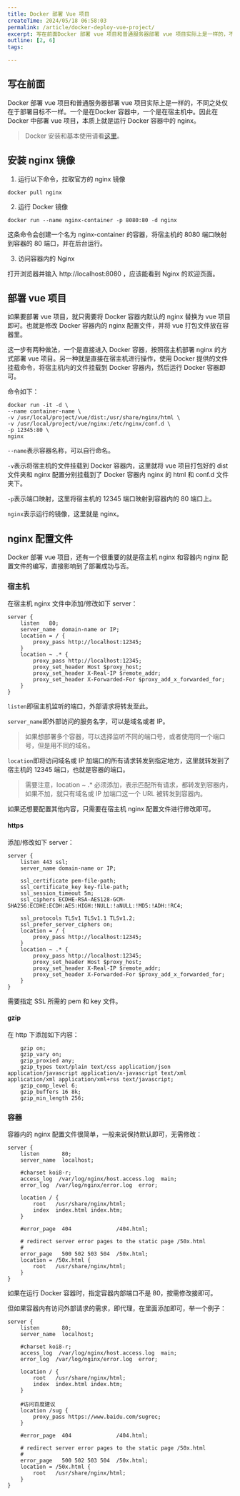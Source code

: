 ```yaml
---
title: Docker 部署 Vue 项目
createTime: 2024/05/18 06:58:03
permalink: /article/docker-deploy-vue-project/
excerpt: 写在前面Docker 部署 vue 项目和普通服务器部署 vue 项目实际上是一样的，不同之处仅在于部署目标不一样。一个是在Docker 容器中，一个是在宿主机中。因此在 Docker 中部署 vue 项目，本质上就是运行 Docker 容器中的 nginx。Docker 安装和基本使用请看这...
outline: [2, 6]
tags:

---
```

## 写在前面
Docker 部署 vue 项目和普通服务器部署 vue 项目实际上是一样的，不同之处仅在于部署目标不一样。一个是在Docker 容器中，一个是在宿主机中。因此在 Docker 中部署 vue 项目，本质上就是运行 Docker 容器中的 nginx。

> Docker 安装和基本使用请看[这里](https://www.yuque.com/smilingly/note/zt9uggwgixe6nuv2)。
>

## 安装 nginx 镜像
1. 运行以下命令，拉取官方的 nginx 镜像

```shell
docker pull nginx
```

2. 运行 Docker 镜像

```shell
docker run --name nginx-container -p 8080:80 -d nginx
```

这条命令会创建一个名为 nginx-container 的容器，将宿主机的 8080 端口映射到容器的 80 端口，并在后台运行。

3. 访问容器内的 Nginx

打开浏览器并输入 http://localhost:8080 ，应该能看到 Nginx 的欢迎页面。

## 部署 vue 项目
如果要部署 vue 项目，就只需要将 Docker 容器内默认的 nginx 替换为 vue 项目即可。也就是修改 Docker 容器内的 nginx 配置文件，并将 vue 打包文件放在容器里。

这一步有两种做法，一个是直接进入 Docker 容器，按照宿主机部署 nginx 的方式部署 vue 项目。另一种就是直接在宿主机进行操作，使用 Docker 提供的文件挂载命令，将宿主机内的文件挂载到 Docker 容器内，然后运行 Docker 容器即可。

命令如下：

```shell
docker run -it -d \
--name container-name \
-v /usr/local/project/vue/dist:/usr/share/nginx/html \
-v /usr/local/project/vue/nginx:/etc/nginx/conf.d \
-p 12345:80 \
nginx
```

`--name`表示容器名称，可以自行命名。

`-v`表示将宿主机的文件挂载到 Docker 容器内，这里就将 vue 项目打包好的 dist 文件夹和 nginx 配置分别挂载到了 Docker 容器内 nginx 的 html 和 conf.d 文件夹下。

`-p`表示端口映射，这里将宿主机的 12345 端口映射到容器内的 80 端口上。

`nginx`表示运行的镜像，这里就是 nginx。

## nginx 配置文件
Docker 部署 vue 项目，还有一个很重要的就是宿主机 nginx 和容器内 nginx 配置文件的编写，直接影响到了部署成功与否。

### 宿主机
在宿主机 nginx 文件中添加/修改如下 server：

```shell
server {
    listen   80;
    server_name  domain-name or IP;
    location = / {
        proxy_pass http://localhost:12345;
    }
    location ~ .* {
        proxy_pass http://localhost:12345;
        proxy_set_header Host $proxy_host;
        proxy_set_header X-Real-IP $remote_addr;
        proxy_set_header X-Forwarded-For $proxy_add_x_forwarded_for;
    }
}
```

`listen`即宿主机监听的端口，外部请求将转发至此。

`server_name`即外部访问的服务名字，可以是域名或者 IP。

> 如果想部署多个容器，可以选择监听不同的端口号，或者使用同一个端口号，但是用不同的域名。
>

`location`即将访问域名或 IP 加端口的所有请求转发到指定地方，这里就转发到了宿主机的 12345 端口，也就是容器的端口。

> 需要注意，location ~ .* 必须添加，表示匹配所有请求，都转发到容器内，如果不加，就只有域名或 IP 加端口这一个 URL 被转发到容器内。
>

如果还想要配置其他内容，只需要在宿主机 nginx 配置文件进行修改即可。

#### https
添加/修改如下 server：

```shell
server {
    listen 443 ssl;
    server_name domain-name or IP;

    ssl_certificate pem-file-path;
    ssl_certificate_key key-file-path;
    ssl_session_timeout 5m;
    ssl_ciphers ECDHE-RSA-AES128-GCM-SHA256:ECDHE:ECDH:AES:HIGH:!NULL:!aNULL:!MD5:!ADH:!RC4;

    ssl_protocols TLSv1 TLSv1.1 TLSv1.2;
    ssl_prefer_server_ciphers on;
    location = / {
        proxy_pass http://localhost:12345;
    }
    location ~ .* {
        proxy_pass http://localhost:12345;
        proxy_set_header Host $proxy_host;
        proxy_set_header X-Real-IP $remote_addr;
        proxy_set_header X-Forwarded-For $proxy_add_x_forwarded_for;
    }
}
```

需要指定 SSL 所需的 pem 和 key 文件。

#### gzip
在 http 下添加如下内容：

```shell
    gzip on;
    gzip_vary on;
    gzip_proxied any;
    gzip_types text/plain text/css application/json application/javascript application/x-javascript text/xml application/xml application/xml+rss text/javascript;
    gzip_comp_level 6;
    gzip_buffers 16 8k;
    gzip_min_length 256;
```

### 容器
容器内的 nginx 配置文件很简单，一般来说保持默认即可，无需修改：

```shell
server {
    listen       80;
    server_name  localhost;

    #charset koi8-r;
    access_log  /var/log/nginx/host.access.log  main;
    error_log  /var/log/nginx/error.log  error;

    location / {
        root   /usr/share/nginx/html;
        index  index.html index.htm;
    }

    #error_page  404              /404.html;

    # redirect server error pages to the static page /50x.html
    #
    error_page   500 502 503 504  /50x.html;
    location = /50x.html {
        root   /usr/share/nginx/html;
    }
}

```

如果在运行 Docker 容器时，指定容器内部端口不是 80，按需修改接即可。

但如果容器内有访问外部请求的需求，即代理，在里面添加即可，举一个例子：

```shell
server {
    listen       80;
    server_name  localhost;

    #charset koi8-r;
    access_log  /var/log/nginx/host.access.log  main;
    error_log  /var/log/nginx/error.log  error;

    location / {
        root   /usr/share/nginx/html;
        index  index.html index.htm;
    }

    #访问百度建议
    location /sug {
      	proxy_pass https://www.baidu.com/sugrec;
    }

    #error_page  404              /404.html;

    # redirect server error pages to the static page /50x.html
    #
    error_page   500 502 503 504  /50x.html;
    location = /50x.html {
        root   /usr/share/nginx/html;
    }
}

```

